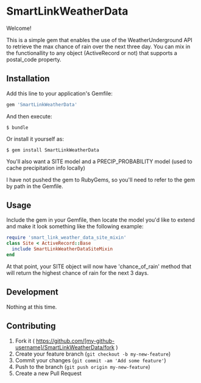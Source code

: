 # SmartLinkWeatherData

Welcome!

This is a simple gem that enables the use of the WeatherUnderground API to retrieve the max chance of rain over the next three day.
You can mix in the functionallity to any object (ActiveRecord or not) that supports a postal_code property.

## Installation

Add this line to your application's Gemfile:

```ruby
gem 'SmartLinkWeatherData'
```

And then execute:

    $ bundle

Or install it yourself as:

    $ gem install SmartLinkWeatherData

You'll also want a SITE model and a PRECIP_PROBABILITY model (used to cache precipitation info locally)

I have not pushed the gem to RubyGems, so you'll need to refer to the gem by path in the Gemfile.

## Usage

Include the gem in your Gemfile, then locate the model you'd like to extend and make it look something like the following example:

```ruby
require 'smart_link_weather_data_site_mixin'
class Site < ActiveRecord::Base
  include SmartLinkWeatherDataSiteMixin
end
```

At that point, your SITE object will now have 'chance_of_rain' method that will return the highest chance of rain for the next 3 days.



## Development

Nothing at this time.

## Contributing

1. Fork it ( https://github.com/[my-github-username]/SmartLinkWeatherData/fork )
2. Create your feature branch (`git checkout -b my-new-feature`)
3. Commit your changes (`git commit -am 'Add some feature'`)
4. Push to the branch (`git push origin my-new-feature`)
5. Create a new Pull Request
